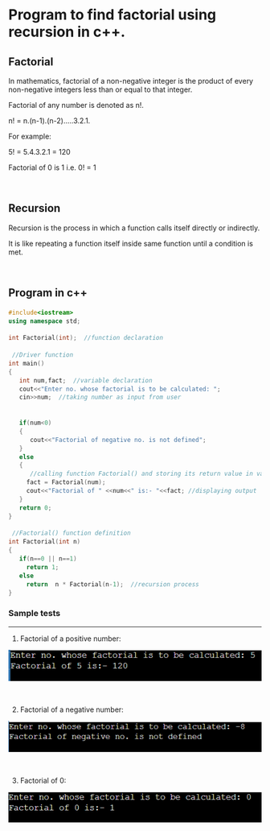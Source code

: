 # Program to find factorial using recursion in c++.

## Factorial
In mathematics, factorial of a non-negative integer is the product of every non-negative integers less than or equal to that integer.

Factorial of any number is denoted as n!.

n! = n.(n-1).(n-2).....3.2.1.

For example:

5! = 5.4.3.2.1 = 120

Factorial of 0 is 1 i.e. 0! = 1

<br>

## Recursion

Recursion is the process in which a function calls itself directly or indirectly.

It is like repeating a function itself inside same function until a condition is met.

<br>

## Program in c++

```c++
#include<iostream>   
using namespace std;
 
int Factorial(int);  //function declaration
 
 //Driver function
int main()
{
   int num,fact;  //variable declaration
   cout<<"Enter no. whose factorial is to be calculated: ";
   cin>>num;  //taking number as input from user

   
   if(num<0)
   {
      cout<<"Factorial of negative no. is not defined";
   }
   else
   {
      //calling function Factorial() and storing its return value in variable fact
     fact = Factorial(num); 
     cout<<"Factorial of " <<num<<" is:- "<<fact; //displaying output
   }
   return 0;
}
 
 //Factorial() function definition
int Factorial(int n)
{
   if(n==0 || n==1)
     return 1;
   else
     return  n * Factorial(n-1);  //recursion process
} 

```

### Sample tests
<hr>

1. Factorial of a positive number: <br>

![Factorial of 5](./assets/img1.png)

<br>

2. Factorial of a negative number: <br>

![Factorial of -8](./assets/img2.png)

<br>

3. Factorial of 0: <br>

![Factorial of 0](./assets/img3.png)